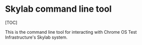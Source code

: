 # Skylab command line tool

[TOC]

This is the command line tool for interacting with Chrome OS Test
Infrastructure's Skylab system.
